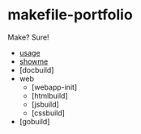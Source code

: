 # makefile-portfolio
Make? Sure!

- [usage](https://github.com/hachiro-grape/makefile-portfolio/tree/main/usage)
- [showme](https://github.com/hachiro-grape/makefile-portfolio/tree/main/showme)
- [docbuild]
- web
  - [webapp-init]
  - [htmlbuild]
  - [jsbuild]
  - [cssbuild]
- [gobuild]
